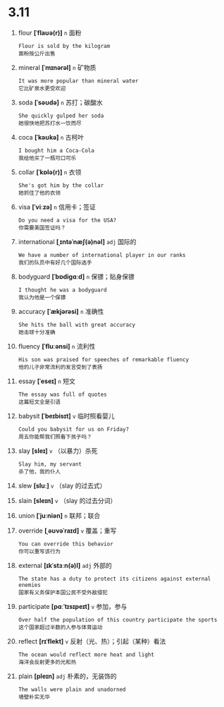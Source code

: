 # 3.11

1. flour **[ˈflaʊə(r)]** `n` 面粉

   ```
   Flour is sold by the kilogram
   面粉按公斤出售
   ```

2. mineral **[ˈmɪnərəl]** `n` 矿物质

   ```
   It was more popular than mineral water
   它比矿泉水更受欢迎
   ```

3. soda **[ˈsəʊdə]** `n` 苏打；碳酸水

   ```
   She quickly gulped her soda
   她很快地把苏打水一饮而尽
   ```

4. coca **[ˈkəʊkə]** `n` 古柯叶

   ```
   I bought him a Coca-Cola
   我给他买了一瓶可口可乐
   ```

5. collar **[ˈkɒlə(r)]** `n` 衣领

   ```
   She's got him by the collar
   她抓住了他的衣领
   ```

6. visa **[ˈviːzə]** `n` 信用卡；签证

   ```
   Do you need a visa for the USA?
   你需要美国签证吗？
   ```

7. international **[ˌɪntəˈnæʃ(ə)nəl]** `adj` 国际的

   ```
   We have a number of international player in our ranks
   我们的队员中有好几个国际选手
   ```

8. bodyguard **[ˈbɒdiɡɑːd]** `n` 保镖；贴身保镖

   ```
   I thought he was a bodyguard
   我认为他是一个保镖
   ```

9. accuracy **[ˈækjərəsi]** `n` 准确性

   ```
   She hits the ball with great accuracy
   她击球十分准确
   ```

10. fluency **[ˈfluːənsi]** `n` 流利性

    ```
    His son was praised for speeches of remarkable fluency
    他的儿子非常流利的发言受到了表扬
    ```

11. essay **[ˈeseɪ]** `n` 短文

    ```
    The essay was full of quotes
    这篇短文全是引语
    ```

12. babysit **[ˈbeɪbisɪt]** `v` 临时照看婴儿

    ```
    Could you babysit for us on Friday?
    周五你能帮我们照看下孩子吗？
    ```

13. slay **[sleɪ]** `v` （以暴力）杀死

    ```
    Slay him, my servant
    杀了他，我的仆人
    ```

14. slew **[sluː]** `v` （slay 的过去式）

15. slain **[sleɪn]** `v` （slay 的过去分词）

16. union **[ˈjuːniən]** `n` 联邦；联合

17. override **[ˌəʊvəˈraɪd]** `v` 覆盖；重写

    ```
    You can override this behavior
    你可以重写该行为
    ```

18. external **[ɪkˈstɜːn(ə)l]** `adj` 外部的

    ```
    The state has a duty to protect its citizens against external enemies
    国家有义务保护本国公民不受外敌侵犯
    ```

19. participate **[pɑːˈtɪsɪpeɪt]** `v` 参加，参与

    ```
    Over half the population of this country participate the sports
    这个国家超过半数的人参与体育运动
    ```

20. reflect **[rɪˈflekt]** `v` 反射（光、热）；引起（某种）看法

    ```
    The ocean would reflect more heat and light
    海洋会反射更多的光和热
    ```

21. plain **[pleɪn]** `adj` 朴素的，无装饰的

    ```
    The walls were plain and unadorned
    墙壁朴实无华
    ```
